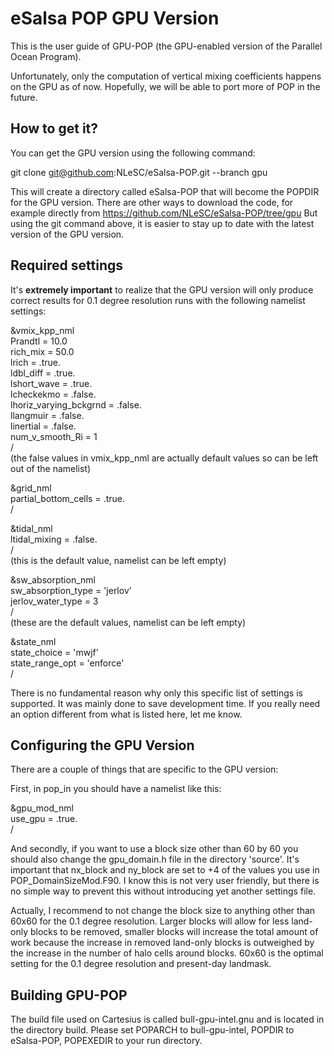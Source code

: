 eSalsa POP GPU Version
======================

This is the user guide of GPU-POP (the GPU-enabled version of the Parallel Ocean Program).

Unfortunately, only the computation of vertical mixing coefficients happens on the GPU as of now. Hopefully, we 
will be able to port more of POP in the future.

How to get it?
--------------

You can get the GPU version using the following command:

git clone git@github.com:NLeSC/eSalsa-POP.git --branch gpu

This will create a directory called eSalsa-POP that will become the POPDIR for the GPU version. There are other ways to download the code, for example directly from 
<https://github.com/NLeSC/eSalsa-POP/tree/gpu> But using the git command above, it is easier to stay up to date with the latest version of the GPU version.


Required settings
-----------------

It's **extremely important** to realize that the GPU version will only produce correct results for 0.1 degree resolution runs with the following namelist settings:

&vmix_kpp_nml  
   Prandtl         = 10.0  
   rich_mix        = 50.0  
   lrich           = .true.  
   ldbl_diff	   = .true.  
   lshort_wave     = .true.  
   lcheckekmo	   = .false.  
   lhoriz_varying_bckgrnd = .false.  
   llangmuir              = .false.  
   linertial              = .false.  
   num_v_smooth_Ri = 1  
/  
(the false values in vmix_kpp_nml are actually default values so can be left out of the namelist)

&grid_nml  
  partial_bottom_cells = .true.  
/  

&tidal_nml  
  ltidal_mixing = .false.  
/  
(this is the default value, namelist can be left empty)

&sw_absorption_nml  
  sw_absorption_type   = 'jerlov'  
   jerlov_water_type    =    3  
/  
(these are the default values, namelist can be left empty)

&state_nml  
   state_choice = 'mwjf'  
   state_range_opt = 'enforce'  
/  

There is no fundamental reason why only this specific list of settings is supported. It was mainly done to save development time. If you really need an option different from what is listed here, 
let me know.


Configuring the GPU Version
---------------------------

There are a couple of things that are specific to the GPU version:

First, in pop_in you should have a namelist like this:

&gpu_mod_nml  
  use_gpu = .true.  
/  

And secondly, if you want to use a block size other than 60 by 60 you should also change the gpu_domain.h file in the directory 'source'. It's important that nx_block and ny_block are set to +4 of 
the values you use in POP_DomainSizeMod.F90. I know this is not very user friendly, but there is no simple way to prevent this without introducing yet another settings file.

Actually, I recommend to not change the block size to anything other than 60x60 for the 0.1 degree resolution. Larger blocks will allow for less land-only blocks to be 
removed, smaller blocks will increase the total amount of work because the increase in removed land-only blocks is outweighed by the increase in the number of halo cells around blocks. 60x60 is the 
optimal setting for the 0.1 degree resolution and present-day landmask.


Building GPU-POP
----------------

The build file used on Cartesius is called bull-gpu-intel.gnu and is located in the directory build. Please set POPARCH to bull-gpu-intel, POPDIR to eSalsa-POP, POPEXEDIR to your run directory.




